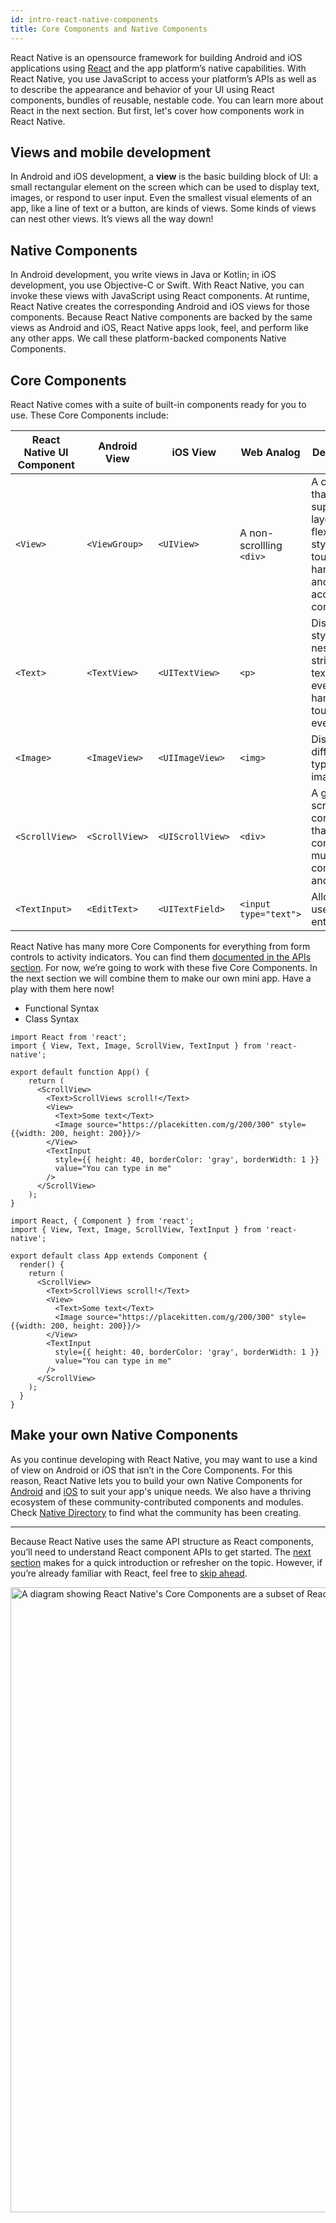 ```yaml
---
id: intro-react-native-components
title: Core Components and Native Components
---
```


React Native is an opensource framework for building Android and iOS applications using [React](https://reactjs.org/) and the app platform’s native capabilities. With React Native, you use JavaScript to access your platform’s APIs as well as to describe the appearance and behavior of your UI using React components, bundles of reusable, nestable code. You can learn more about React in the next section. But first, let's cover how components work in React Native.

## Views and mobile development

In Android and iOS development, a **view** is the basic building block of UI: a small rectangular element on the screen which can be used to display text, images, or respond to user input. Even the smallest visual elements of an app, like a line of text or a button, are kinds of views. Some kinds of views can nest other views. It’s views all the way down!

## Native Components

In Android development, you write views in Java or Kotlin; in iOS development, you use Objective-C or Swift. With React Native, you can invoke these views with JavaScript using React components. At runtime, React Native creates the corresponding Android and iOS views for those components. Because React Native components are backed by the same views as Android and iOS, React Native apps look, feel, and perform like any other apps. We call these platform-backed components Native Components.

## Core Components

React Native comes with a suite of built-in components ready for you to use. These Core Components include:

| React Native UI Component | Android View   | iOS View         | Web Analog               | Description                                                                                           |
| ------------------------- | -------------- | ---------------- | ------------------------ | ----------------------------------------------------------------------------------------------------- |
| `<View>`                  | `<ViewGroup>`  | `<UIView>`       | A non-scrollling `<div>` | A container that supports layout with flexbox, style, some touch handling, and accessibility controls |
| `<Text>`                  | `<TextView>`   | `<UITextView>`   | `<p>`                    | Displays, styles, and nests strings of text and even handles touch events                             |
| `<Image>`                 | `<ImageView>`  | `<UIImageView>`  | `<img>`                  | Displays different types of images                                                                    |
| `<ScrollView>`            | `<ScrollView>` | `<UIScrollView>` | `<div>`                  | A generic scrolling container that can contain multiple components and views                          |
| `<TextInput>`             | `<EditText>`   | `<UITextField>`  | `<input type="text">`    | Allows the user to enter text                                                                         |

React Native has many more Core Components for everything from form controls to activity indicators. You can find them [documented in the APIs section](components-and-apis). For now, we’re going to work with these five Core Components. In the next section we will combine them to make our own mini app. Have a play with them here now!

<div class="toggler">
  <ul role="tablist" id="toggle-syntax">
    <li id="functional" class="button-functional" aria-selected="false" role="tab" tabindex="0" aria-controls="functionaltab" onclick="displayTab('syntax', 'functional')">
      Functional Syntax
    </li>
    <li id="classical" class="button-classical" aria-selected="false" role="tab" tabindex="0" aria-controls="classicaltab" onclick="displayTab('syntax', 'classical')">
      Class Syntax
    </li>
  </ul>
</div>

<block class="functional" />

```SnackPlayer name=Hello%20World
import React from 'react';
import { View, Text, Image, ScrollView, TextInput } from 'react-native';

export default function App() {
    return (
      <ScrollView>
        <Text>ScrollViews scroll!</Text>
        <View>
          <Text>Some text</Text>
          <Image source="https://placekitten.com/g/200/300" style={{width: 200, height: 200}}/>
        </View>
        <TextInput
          style={{ height: 40, borderColor: 'gray', borderWidth: 1 }}
          value="You can type in me"
        />
      </ScrollView>
    );
}
```

<block class="classical" />

```SnackPlayer name=Hello%20World
import React, { Component } from 'react';
import { View, Text, Image, ScrollView, TextInput } from 'react-native';

export default class App extends Component {
  render() {
    return (
      <ScrollView>
        <Text>ScrollViews scroll!</Text>
        <View>
          <Text>Some text</Text>
          <Image source="https://placekitten.com/g/200/300" style={{width: 200, height: 200}}/>
        </View>
        <TextInput
          style={{ height: 40, borderColor: 'gray', borderWidth: 1 }}
          value="You can type in me"
        />
      </ScrollView>
    );
  }
}

```

<block class="classical functional" />

## Make your own Native Components

As you continue developing with React Native, you may want to use a kind of view on Android or iOS that isn’t in the Core Components. For this reason, React Native lets you to build your own Native Components for [Android](native-components-android.md) and [iOS](native-components-ios.md) to suit your app's unique needs. We also have a thriving ecosystem of these community-contributed components and modules. Check [Native Directory](https://www.native.directory/) to find what the community has been creating.

---

Because React Native uses the same API structure as React components, you’ll need to understand React component APIs to get started. The [next section](intro-react) makes for a quick introduction or refresher on the topic. However, if you’re already familiar with React, feel free to [skip ahead](handling-text-input).

<img src="/react-native/img/react-native-components.png" srcset="/react-native/img/react-native-components2x.png 2x" width="1000" alt="A diagram showing React Native's Core Components are a subset of React Components that ship with React Native.">
